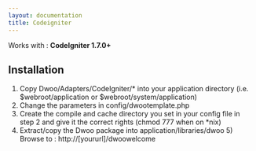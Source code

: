 ```yaml
---
layout: documentation
title: Codeigniter
---
```


Works with : **CodeIgniter 1.7.0+**

## Installation
1. Copy Dwoo/Adapters/CodeIgniter/* into your application directory (i.e. $webroot/application or  $webroot/system/application)
2. Change the parameters in config/dwootemplate.php
3. Create the compile and cache directory you set in your config file in step 2 and give it the correct rights (chmod 777 when on *nix)
4. Extract/copy the Dwoo package into application/libraries/dwoo 5) Browse to : http://[yoururl]/dwoowelcome